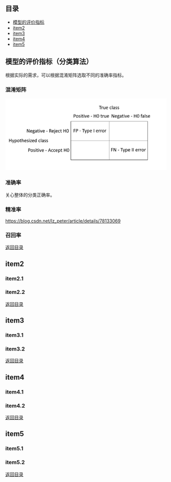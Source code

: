 ## <span id="jump0">目录<span>
  
  * [模型的评价指标](#jump1)
  * [item2](#jump2)
  * [item3](#jump3)
  * [item4](#jump4)
  * [item5](#jump5)

## <span id="jump1">模型的评价指标（分类算法）<span>
  
  根据实际的需求，可以根据混淆矩阵选取不同的准确率指标。
  
  ### 混淆矩阵
  <p align="center">
    <img src="https://github.com/mylu314/blog/blob/main/images/confusion%20matrix.png">
  <p>
  
  ### 准确率
  
  关心整体的分类正确率。
  
  ### 精准率
  
  https://blog.csdn.net/lz_peter/article/details/78133069
  
  ### 召回率
  
[返回目录](#jump0)


## <span id="jump2">item2<span>
  
  ### item2.1
 
  ### item2.2
  
 
[返回目录](#jump0)

## <span id="jump3">item3<span>
  
  ### item3.1
 
  ### item3.2

[返回目录](#jump0)

## <span id="jump4">item4<span>
  
  ### item4.1
 
  ### item4.2

[返回目录](#jump0)


## <span id="jump5">item5<span>
  
  ### item5.1
 
  ### item5.2
  
[返回目录](#jump0)


